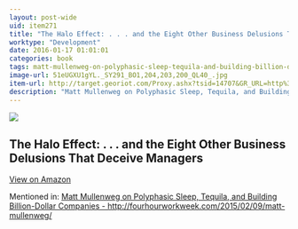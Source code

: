 ```yaml
---
layout: post-wide
uid: item271
title: "The Halo Effect: . . . and the Eight Other Business Delusions That Deceive Managers"
worktype: "Development"
date: 2016-01-17 01:01:01
categories: book
tags: matt-mullenweg-on-polyphasic-sleep-tequila-and-building-billion-dollar-companies--http://fourhourworkweek.com/2015/02/09/matt-mullenweg/
image-url: 51eUGXU1gYL._SY291_BO1,204,203,200_QL40_.jpg
item-url: http://target.georiot.com/Proxy.ashx?tsid=14707&GR_URL=http%3A%2F%2Fwww.amazon.com%2FHalo-Effect-Business-Delusions-Managers%2Fdp%2F1476784035
description: "Matt Mullenweg on Polyphasic Sleep, Tequila, and Building Billion-Dollar Companies - http://fourhourworkweek.com/2015/02/09/matt-mullenweg/"
---
```

<a href="http://target.georiot.com/Proxy.ashx?tsid=14707&GR_URL=http%3A%2F%2Fwww.amazon.com%2FHalo-Effect-Business-Delusions-Managers%2Fdp%2F1476784035" target="blank"><img src="../../../../img/thumbs/51eUGXU1gYL._SY291_BO1,204,203,200_QL40_.jpg" class="prod-img"></a>
<h2>The Halo Effect: . . . and the Eight Other Business Delusions That Deceive Managers</h2>
<p><a class="btn btn-primary" href="http://target.georiot.com/Proxy.ashx?tsid=14707&GR_URL=http%3A%2F%2Fwww.amazon.com%2FHalo-Effect-Business-Delusions-Managers%2Fdp%2F1476784035" target="blank">View on Amazon</a><p>
<p>Mentioned in: <a href="http://fourhourworkweek.com/2015/02/09/matt-mullenweg/" target="blank">Matt Mullenweg on Polyphasic Sleep, Tequila, and Building Billion-Dollar Companies - http://fourhourworkweek.com/2015/02/09/matt-mullenweg/</a></p>
